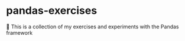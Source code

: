 # pandas-exercises
🐼 This is a collection of my exercises and experiments with the Pandas framework
